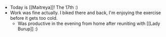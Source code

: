 - Today is [[Maitreya]]! The 17th :)
- Work was fine actually. I biked there and back, I'm enjoying the exercise before it gets too cold.
  - Was productive in the evening from home after reuniting with [[Lady  Burup]] :)